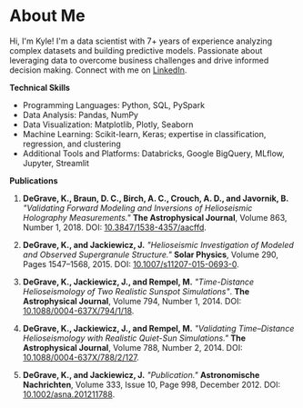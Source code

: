 # About Me
Hi, I'm Kyle! I'm a data scientist with 7+ years of experience analyzing complex datasets and building predictive models. Passionate about leveraging data to overcome business challenges and drive informed decision making. Connect with me on [LinkedIn](https://www.linkedin.com/in/kyledegrave/).

**Technical Skills**
* Programming Languages: Python, SQL, PySpark
* Data Analysis: Pandas, NumPy
* Data Visualization: Matplotlib, Plotly, Seaborn
* Machine Learning: Scikit-learn, Keras; expertise in classification, regression, and clustering
* Additional Tools and Platforms: Databricks, Google BigQuery, MLflow, Jupyter, Streamlit

**Publications**
1. **DeGrave, K., Braun, D. C., Birch, A. C., Crouch, A. D., and Javornik, B.** *"Validating Forward Modeling and Inversions of Helioseismic Holography Measurements."* **The Astrophysical Journal**, Volume 863, Number 1, 2018. DOI: [10.3847/1538-4357/aacffd](https://doi.org/10.3847/1538-4357/aacffd).

2. **DeGrave, K., and Jackiewicz, J.** *"Helioseismic Investigation of Modeled and Observed Supergranule Structure."* **Solar Physics**, Volume 290, Pages 1547–1568, 2015. DOI: [10.1007/s11207-015-0693-0](https://doi.org/10.1007/s11207-015-0693-0).

3. **DeGrave, K., Jackiewicz, J., and Rempel, M.** *"Time-Distance Helioseismology of Two Realistic Sunspot Simulations"*. **The Astrophysical Journal**, Volume 794, Number 1, 2014. DOI: [10.1088/0004-637X/794/1/18](https://doi.org/10.1088/0004-637X/794/1/18).

4. **DeGrave, K., Jackiewicz, J., and Rempel, M.** *"Validating Time–Distance Helioseismology with Realistic Quiet-Sun Simulations."* **The Astrophysical Journal**, Volume 788, Number 2, 2014. DOI: [10.1088/0004-637X/788/2/127](https://doi.org/10.1088/0004-637X/788/2/127).

5. **DeGrave, K., and Jackiewicz, J.** *"Publication."* **Astronomische Nachrichten**, Volume 333, Issue 10, Page 998, December 2012. DOI: [10.1002/asna.201211788](https://doi.org/10.1002/asna.201211788).
